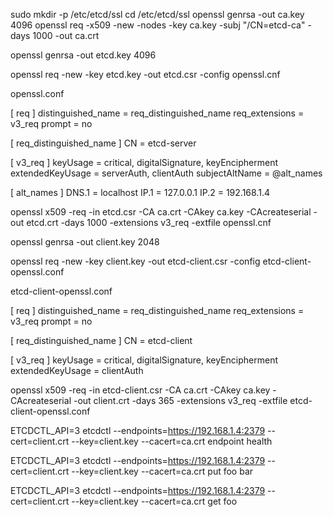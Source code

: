 sudo mkdir -p /etc/etcd/ssl
cd /etc/etcd/ssl
openssl genrsa -out ca.key 4096
openssl req -x509 -new -nodes -key ca.key -subj "/CN=etcd-ca" -days 1000 -out ca.crt

openssl genrsa -out etcd.key 4096

openssl req -new -key etcd.key -out etcd.csr -config openssl.cnf

openssl.conf

[ req ]
distinguished_name = req_distinguished_name
req_extensions = v3_req
prompt = no

[ req_distinguished_name ]
CN = etcd-server

[ v3_req ]
keyUsage = critical, digitalSignature, keyEncipherment
extendedKeyUsage = serverAuth, clientAuth
subjectAltName = @alt_names

[ alt_names ]
DNS.1 = localhost
IP.1 = 127.0.0.1
IP.2 = 192.168.1.4


openssl x509 -req -in etcd.csr -CA ca.crt -CAkey ca.key -CAcreateserial -out etcd.crt -days 1000 -extensions v3_req -extfile openssl.cnf


openssl genrsa -out client.key 2048

openssl req -new -key client.key   -out etcd-client.csr   -config etcd-client-openssl.conf


etcd-client-openssl.conf

[ req ]
distinguished_name = req_distinguished_name
req_extensions = v3_req
prompt = no

[ req_distinguished_name ]
CN = etcd-client

[ v3_req ]
keyUsage = critical, digitalSignature, keyEncipherment
extendedKeyUsage = clientAuth





openssl x509 -req   -in etcd-client.csr   -CA ca.crt -CAkey ca.key -CAcreateserial   -out client.crt   -days 365   -extensions v3_req   -extfile etcd-client-openssl.conf



ETCDCTL_API=3 etcdctl   --endpoints=https://192.168.1.4:2379   --cert=client.crt   --key=client.key   --cacert=ca.crt   endpoint health

ETCDCTL_API=3 etcdctl   --endpoints=https://192.168.1.4:2379   --cert=client.crt   --key=client.key   --cacert=ca.crt   put foo bar


ETCDCTL_API=3 etcdctl   --endpoints=https://192.168.1.4:2379   --cert=client.crt   --key=client.key   --cacert=ca.crt   get foo